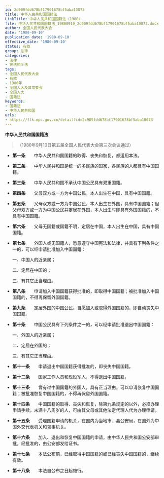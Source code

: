 ```yaml
---
id: 2c909fdd678bf17901678bf5aba10073
title: 中华人民共和国国籍法
LinkTitle: 中华人民共和国国籍法（1980）
file: 中华人民共和国国籍法_19800910_2c909fdd678bf17901678bf5aba10073.docx
author: 全国人民代表大会
date: '1980-09-10'
publication_date: '1980-09-10'
effective_date: '1980-09-10'
status: 有效
group: 法律
categories:
- 法律
- 宪法相关法
tags:
- 全国人民代表大会
- 有效
- 1980年
- 全国人大及其常委会
- 全国人大
- 国籍法
keywords:
- 国籍法
- 中华人民共和国
urls:
- https://flk.npc.gov.cn/detail?id=2c909fdd678bf17901678bf5aba10073
---
```


**中华人民共和国国籍法**

> （1980年9月10日第五届全国人民代表大会第三次会议通过）

- **第一条**　　中华人民共和国国籍的取得、丧失和恢复，都适用本法。

- **第二条**　　中华人民共和国是统一的多民族的国家，各民族的人都具有中国国籍。

- **第三条**　　中华人民共和国不承认中国公民具有双重国籍。

- **第四条**　　父母双方或一方为中国公民，本人出生在中国，具有中国国籍。

- **第五条**　　父母双方或一方为中国公民，本人出生在外国，具有中国国籍；但父母双方或一方为中国公民并定居在外国，本人出生时即具有外国国籍的，不具有中国国籍。

- **第六条**　　父母无国籍或国籍不明，定居在中国，本人出生在中国，具有中国国籍。

- **第七条**　　外国人或无国籍人，愿意遵守中国宪法和法律，并具有下列条件之一的，可以经申请批准加入中国国籍：

  一、中国人的近亲属；

  二、定居在中国的；

  三、有其它正当理由。

- **第八条**　　申请加入中国国籍获得批准的，即取得中国国籍；被批准加入中国国籍的，不得再保留外国国籍。

- **第九条**　　定居外国的中国公民，自愿加入或取得外国国籍的，即自动丧失中国国籍。

- **第十条**　　中国公民具有下列条件之一的，可以经申请批准退出中国国籍：

  一、外国人的近亲属；

  二、定居在外国的；

  三、有其它正当理由。

- **第十一条**　　申请退出中国国籍获得批准的，即丧失中国国籍。

- **第十二条**　　国家工作人员和现役军人，不得退出中国国籍。

- **第十三条**　　曾有过中国国籍的外国人，具有正当理由，可以申请恢复中国国籍；被批准恢复中国国籍的，不得再保留外国国籍。

- **第十四条**　　中国国籍的取得、丧失和恢复，除第九条规定的以外，必须办理申请手续。未满十八周岁的人，可由其父母或其他法定代理人代为办理申请。

- **第十五条**　　受理国籍申请的机关，在国内为当地市、县公安局，在国外为中国外交代表机关和领事机关。

- **第十六条**　　加入、退出和恢复中国国籍的申请，由中华人民共和国公安部审批。经批准的，由公安部发给证书。

- **第十七条**　　本法公布前，已经取得中国国籍的或已经丧失中国国籍的，继续有效。

- **第十八条**　　本法自公布之日起施行。
